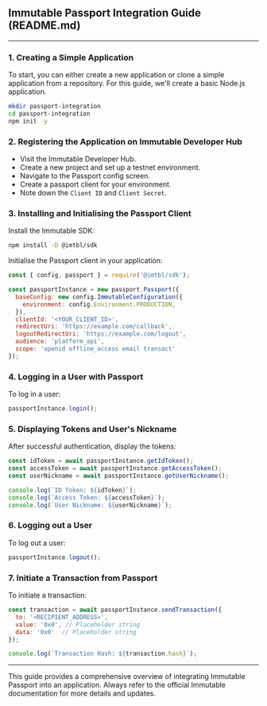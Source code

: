 ## Immutable Passport Integration Guide (README.md)

---

### 1. **Creating a Simple Application**

To start, you can either create a new application or clone a simple application from a repository. For this guide, we'll create a basic Node.js application.

```bash
mkdir passport-integration
cd passport-integration
npm init -y
```

### 2. **Registering the Application on Immutable Developer Hub**

- Visit the Immutable Developer Hub.
- Create a new project and set up a testnet environment.
- Navigate to the Passport config screen.
- Create a passport client for your environment.
- Note down the `Client ID` and `Client Secret`.

### 3. **Installing and Initialising the Passport Client**

Install the Immutable SDK:

```bash
npm install -D @imtbl/sdk
```

Initialise the Passport client in your application:

```javascript
const { config, passport } = require('@imtbl/sdk');

const passportInstance = new passport.Passport({
  baseConfig: new config.ImmutableConfiguration({
    environment: config.Environment.PRODUCTION,
  }),
  clientId: '<YOUR_CLIENT_ID>',
  redirectUri: 'https://example.com/callback',
  logoutRedirectUri: 'https://example.com/logout',
  audience: 'platform_api',
  scope: 'openid offline_access email transact'
});
```

### 4. **Logging in a User with Passport**

To log in a user:

```javascript
passportInstance.login();
```

### 5. **Displaying Tokens and User's Nickname**

After successful authentication, display the tokens:

```javascript
const idToken = await passportInstance.getIdToken();
const accessToken = await passportInstance.getAccessToken();
const userNickname = await passportInstance.getUserNickname();

console.log(`ID Token: ${idToken}`);
console.log(`Access Token: ${accessToken}`);
console.log(`User Nickname: ${userNickname}`);
```

### 6. **Logging out a User**

To log out a user:

```javascript
passportInstance.logout();
```

### 7. **Initiate a Transaction from Passport**

To initiate a transaction:

```javascript
const transaction = await passportInstance.sendTransaction({
  to: '<RECIPIENT_ADDRESS>',
  value: '0x0', // Placeholder string
  data: '0x0'  // Placeholder string
});

console.log(`Transaction Hash: ${transaction.hash}`);
```

---



This guide provides a comprehensive overview of integrating Immutable Passport into an application. Always refer to the official Immutable documentation for more details and updates.
